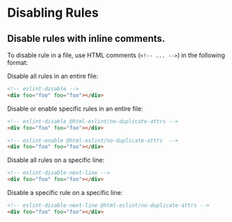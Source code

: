 # Disabling Rules

## Disable rules with inline comments.

To disable rule in a file, use HTML comments (`<!-- ... -->`) in the following format:

Disable all rules in an entire file:

```html
<!-- eslint-disable -->
<div foo="foo" foo="foo"></div>
```

Disable or enable specific rules in an entire file:

```html
<!-- eslint-disable @html-eslint/no-duplicate-attrs -->
<div foo="foo" foo="foo"></div>

<!-- eslint-enable @html-eslint/no-duplicate-attrs  -->
<div foo="foo" foo="foo"></div>
```

Disable all rules on a specific line:

```html
<!-- eslint-disable-next-line -->
<div foo="foo" foo="foo"></div>
```

Disable a specific rule on a specific line:

```html
<!-- eslint-disable-next-line @html-eslint/no-duplicate-attrs -->
<div foo="foo" foo="foo"></div>
```
